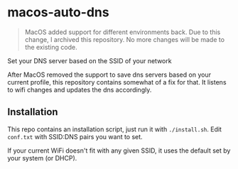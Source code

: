 # macos-auto-dns

> MacOS added support for different environments back. Due to this change, I archived this repository. No more changes
> will be made to the existing code.

Set your DNS server based on the SSID of your network

After MacOS removed the support to save dns servers based on your current profile, this repository contains somewhat of
a fix for that.
It listens to wifi changes and updates the dns accordingly.

## Installation

This repo contains an installation script, just run it with `./install.sh`.
Edit `conf.txt` with SSID:DNS pairs you want to set.

If your current WiFi doesn't fit with any given SSID, it uses the default set by your system (or DHCP).
